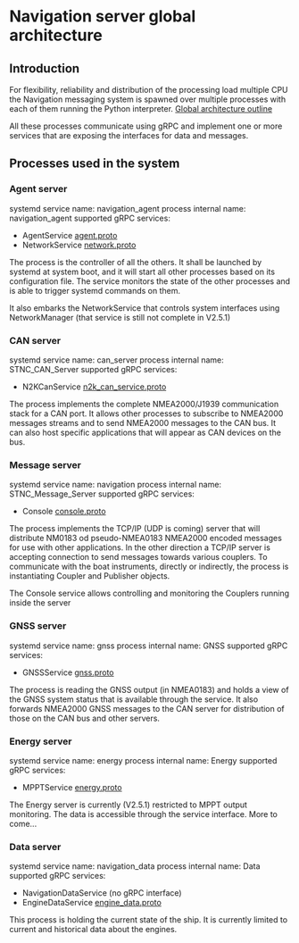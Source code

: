 # Navigation server global architecture

## Introduction

For flexibility, reliability and distribution of the processing load multiple CPU the Navigation messaging system is spawned over multiple processes with each of them running the Python interpreter.
[Global architecture outline](message_server_global_architecture.png)

All these processes communicate using gRPC and implement one or more services that are exposing the interfaces for data and messages.

## Processes used in the system

### Agent server

systemd service name: navigation_agent
process internal name: navigation_agent
supported gRPC services:
- AgentService [agent.proto](../navigation_server/protobuf/agent.proto)
- NetworkService [network.proto](../navigation_server/protobuf/network.proto)

The process is the controller of all the others. It shall be launched by systemd at system boot, and it will start all other processes based on its configuration file.
The service monitors the state of the other processes and is able to trigger systemd commands on them.

It also embarks the NetworkService that controls system interfaces using NetworkManager (that service is still not complete in V2.5.1)

### CAN server

systemd service name: can_server
process internal name: STNC_CAN_Server
supported gRPC services:
- N2KCanService [n2k_can_service.proto](../navigation_server/protobuf/n2k_can_service.proto)

The process implements the complete NMEA2000/J1939 communication stack for a CAN port. It allows other processes to subscribe to NMEA2000 messages streams and to send NMEA2000 messages to the CAN bus.
It can also host specific applications that will appear as CAN devices on the bus.

### Message server

systemd service name: navigation
process internal name: STNC_Message_Server
supported gRPC services:
- Console [console.proto](../navigation_server/protobuf/console.proto)

The process implements the TCP/IP (UDP is coming) server that will distribute NM0183 od pseudo-NMEA0183 NMEA2000 encoded messages for use with other applications.
In the other direction a TCP/IP server is accepting connection to send messages towards various couplers.
To communicate with the boat instruments, directly or indirectly, the process is instantiating Coupler and Publisher objects.

The Console service allows controlling and monitoring the Couplers running inside the server

### GNSS server

systemd service name: gnss
process internal name: GNSS
supported gRPC services:
- GNSSService [gnss.proto](../navigation_server/protobuf/gnss.proto)

The process is reading the GNSS output (in NMEA0183) and holds a view of the GNSS system status that is available through the service.
It also forwards NMEA2000 GNSS messages to the CAN server for distribution of those on the CAN bus and other servers.

### Energy server

systemd service name: energy
process internal name: Energy
supported gRPC services:
- MPPTService [energy.proto](../navigation_server/protobuf/energy.proto)

The Energy server is currently (V2.5.1) restricted to MPPT output monitoring. The data is accessible through the service interface.
More to come...

### Data server

systemd service name: navigation_data
process internal name: Data
supported gRPC services:
- NavigationDataService (no gRPC interface)
- EngineDataService [engine_data.proto](../navigation_server/protobuf/engine_data.proto)

This process is holding the current state of the ship. It is currently limited to current and historical data about the engines.


